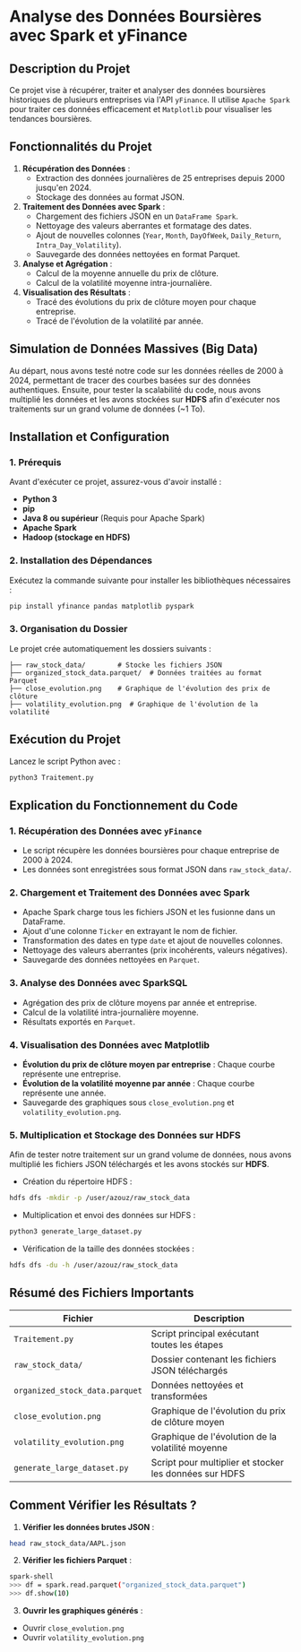 # Analyse des Données Boursières avec Spark et yFinance

## Description du Projet
Ce projet vise à récupérer, traiter et analyser des données boursières historiques de plusieurs entreprises via l'API `yFinance`. Il utilise `Apache Spark` pour traiter ces données efficacement et `Matplotlib` pour visualiser les tendances boursières.

## Fonctionnalités du Projet
1. **Récupération des Données** :
   - Extraction des données journalières de 25 entreprises depuis 2000 jusqu'en 2024.
   - Stockage des données au format JSON.
2. **Traitement des Données avec Spark** :
   - Chargement des fichiers JSON en un `DataFrame Spark`.
   - Nettoyage des valeurs aberrantes et formatage des dates.
   - Ajout de nouvelles colonnes (`Year`, `Month`, `DayOfWeek`, `Daily_Return`, `Intra_Day_Volatility`).
   - Sauvegarde des données nettoyées en format Parquet.
3. **Analyse et Agrégation** :
   - Calcul de la moyenne annuelle du prix de clôture.
   - Calcul de la volatilité moyenne intra-journalière.
4. **Visualisation des Résultats** :
   - Tracé des évolutions du prix de clôture moyen pour chaque entreprise.
   - Tracé de l'évolution de la volatilité par année.

## Simulation de Données Massives (Big Data)
Au départ, nous avons testé notre code sur les données réelles de 2000 à 2024, permettant de tracer des courbes basées sur des données authentiques. Ensuite, pour tester la scalabilité du code, nous avons multiplié les données et les avons stockées sur **HDFS** afin d'exécuter nos traitements sur un grand volume de données (~1 To).

## Installation et Configuration
### 1. Prérequis
Avant d'exécuter ce projet, assurez-vous d'avoir installé :
- **Python 3**
- **pip**
- **Java 8 ou supérieur** (Requis pour Apache Spark)
- **Apache Spark**
- **Hadoop (stockage en HDFS)**

### 2. Installation des Dépendances
Exécutez la commande suivante pour installer les bibliothèques nécessaires :
```sh
pip install yfinance pandas matplotlib pyspark
```

### 3. Organisation du Dossier
Le projet crée automatiquement les dossiers suivants :
```
├── raw_stock_data/        # Stocke les fichiers JSON
├── organized_stock_data.parquet/  # Données traitées au format Parquet
├── close_evolution.png    # Graphique de l'évolution des prix de clôture
├── volatility_evolution.png  # Graphique de l'évolution de la volatilité
```

## Exécution du Projet
Lancez le script Python avec :
```sh
python3 Traitement.py
```

## Explication du Fonctionnement du Code
### 1. Récupération des Données avec `yFinance`
- Le script récupère les données boursières pour chaque entreprise de 2000 à 2024.
- Les données sont enregistrées sous format JSON dans `raw_stock_data/`.

### 2. Chargement et Traitement des Données avec Spark
- Apache Spark charge tous les fichiers JSON et les fusionne dans un DataFrame.
- Ajout d'une colonne `Ticker` en extrayant le nom de fichier.
- Transformation des dates en type `date` et ajout de nouvelles colonnes.
- Nettoyage des valeurs aberrantes (prix incohérents, valeurs négatives).
- Sauvegarde des données nettoyées en `Parquet`.

### 3. Analyse des Données avec SparkSQL
- Agrégation des prix de clôture moyens par année et entreprise.
- Calcul de la volatilité intra-journalière moyenne.
- Résultats exportés en `Parquet`.

### 4. Visualisation des Données avec Matplotlib
- **Évolution du prix de clôture moyen par entreprise** : Chaque courbe représente une entreprise.
- **Évolution de la volatilité moyenne par année** : Chaque courbe représente une année.
- Sauvegarde des graphiques sous `close_evolution.png` et `volatility_evolution.png`.

### 5. Multiplication et Stockage des Données sur HDFS
Afin de tester notre traitement sur un grand volume de données, nous avons multiplié les fichiers JSON téléchargés et les avons stockés sur **HDFS**.
- Création du répertoire HDFS :
```sh
hdfs dfs -mkdir -p /user/azouz/raw_stock_data
```
- Multiplication et envoi des données sur HDFS :
```sh
python3 generate_large_dataset.py
```
- Vérification de la taille des données stockées :
```sh
hdfs dfs -du -h /user/azouz/raw_stock_data
```

## Résumé des Fichiers Importants
| Fichier | Description |
|---------|-------------|
| `Traitement.py` | Script principal exécutant toutes les étapes |
| `raw_stock_data/` | Dossier contenant les fichiers JSON téléchargés |
| `organized_stock_data.parquet` | Données nettoyées et transformées |
| `close_evolution.png` | Graphique de l'évolution du prix de clôture moyen |
| `volatility_evolution.png` | Graphique de l'évolution de la volatilité moyenne |
| `generate_large_dataset.py` | Script pour multiplier et stocker les données sur HDFS |

## Comment Vérifier les Résultats ?
1. **Vérifier les données brutes JSON** :
```sh
head raw_stock_data/AAPL.json
```
2. **Vérifier les fichiers Parquet** :
```sh
spark-shell
>>> df = spark.read.parquet("organized_stock_data.parquet")
>>> df.show(10)
```
3. **Ouvrir les graphiques générés** :
- Ouvrir `close_evolution.png`
- Ouvrir `volatility_evolution.png`



